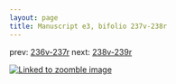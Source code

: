 ```yaml
---
layout: page
title: Manuscript e3, bifolio 237v-238r
---
```


prev: [236v-237r](../236v-237r/) next: [238v-239r](../238v-239r/)



[![Linked to zoomble image](http://www.homermultitext.org/iipsrv?IIIF=/project/homer/pyramidal/deepzoom/hmt/e3bifolio/v1/E3_237v_238r.tif/full/2000,/0/default.jpg)](http://www.homermultitext.org/ict2/?urn=urn:cite2:hmt:e3bifolio.v1:E3_237v_238r)

